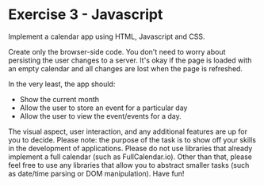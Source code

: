 # Exercise​ ​3​ ​-​ ​Javascript
Implement a calendar app using HTML, Javascript and CSS.


Create only the browser-side code. You don't need to worry about persisting the user changes to a
server. It's okay if the page is loaded with an empty calendar and all changes are lost when the
page is refreshed.



In the very least, the app should:
- Show the current month
- Allow the user to store an event for a particular day
- Allow the user to view the event/events for a day.




The visual aspect, user interaction, and any additional features are up for you to decide. Please
note: the purpose of the task is to show off your skills in the development of applications. Please do
not use libraries that already implement a full calendar (such as FullCalendar.io). Other than that,
please feel free to use any libraries that allow you to abstract smaller tasks (such as date/time
parsing or DOM manipulation).
Have fun!